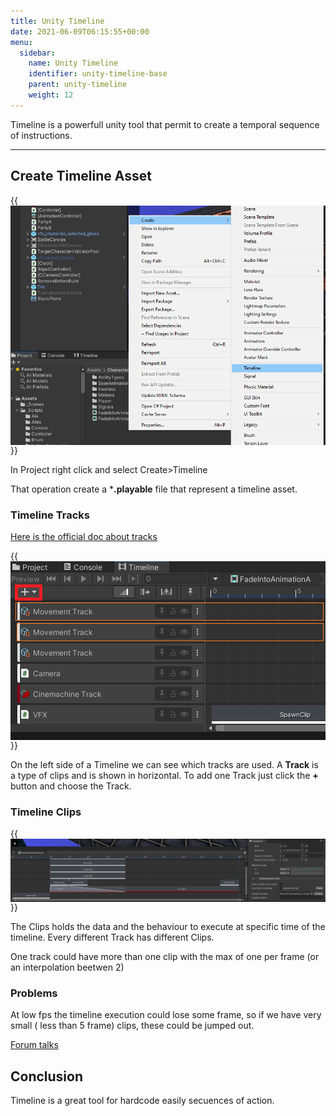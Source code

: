 ```yaml
---
title: Unity Timeline
date: 2021-06-09T06:15:55+00:00
menu:
  sidebar:
    name: Unity Timeline
    identifier: unity-timeline-base
    parent: unity-timeline
    weight: 12
---
```


Timeline is a powerfull unity tool that permit to create a temporal sequence of instructions.

---

## Create Timeline Asset

{{<img src="/images/unity/timeline/create.png" align="center">}}

In Project right click and select Create>Timeline

That operation create a ***.playable** file that represent a timeline asset.

### Timeline Tracks

<a href="https://docs.unity3d.com/Packages/com.unity.timeline@1.6/manual/trk_list_about.html" target="_blank">Here is the official doc about tracks</a>

{{<img src="/images/unity/timeline/track.png" align="center">}}

On the left side of a Timeline we can see which tracks are used. A **Track** is a type of clips and is shown in horizontal.
To add one Track just click the **+** button and choose the Track.

### Timeline Clips

{{<img src="/images/unity/timeline/clip.png" align="center">}}

The Clips holds the data and the behaviour to execute at specific time of the timeline.
Every different Track has different Clips.

One track could have more than one clip with the max of one per frame (or an interpolation beetwen 2)

### Problems

At low fps the timeline execution could lose some frame, so if we have very small ( less than 5 frame) clips, these could be jumped out.

<a href="https://forum.unity.com/threads/timeline-and-low-framerate.596887/" target="_blank">Forum talks</a>


## Conclusion

Timeline is a great tool for hardcode easily secuences of action.